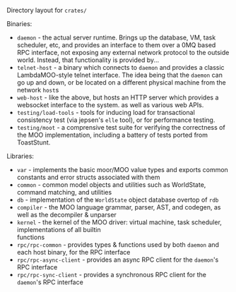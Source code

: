 Directory layout for `crates/`

Binaries:

- `daemon` - the actual server runtime. Brings up the database, VM, task scheduler, etc, and
  provides an interface to them over a 0MQ based RPC interface, not exposing any external network
  protocol to the outside world. Instead, that functionality is provided by...
- `telnet-host` - a binary which connects to `daemon` and provides a classic LambdaMOO-style telnet
  interface. The idea being that the `daemon` can go up and down, or be located on a different
  physical machine from the\
  network `host`s
- `web-host` - like the above, but hosts an HTTP server which provides a websocket interface to the
  system. as well as various web APIs.
- `testing/load-tools` - tools for inducing load for transactional consistency test (via jepsen's
  `elle` tool), or for performance testing.
- `testing/moot` - a comprensive test suite for verifying the correctness of the MOO implementation,
  including a battery of tests ported from ToastStunt.

Libraries:

- `var` - implements the basic moor/MOO value types and exports common constants and error structs
  associated with them
- `common` - common model objects and utilities such as WorldState, command matching, and utilities
- `db` - implementation of the `WorldState` object database overtop of `rdb`
- `compiler` - the MOO language grammar, parser, AST, and codegen, as well as the decompiler &
  unparser
- `kernel` - the kernel of the MOO driver: virtual machine, task scheduler, implementations of all
  builtin\
  functions
- `rpc/rpc-common` - provides types & functions used by both `daemon` and each host binary, for the
  RPC interface
- `rpc/rpc-async-client` - provides an async RPC client for the `daemon`'s RPC interface
- `rpc/rpc-sync-client` - provides a synchronous RPC client for the `daemon`'s RPC interface
